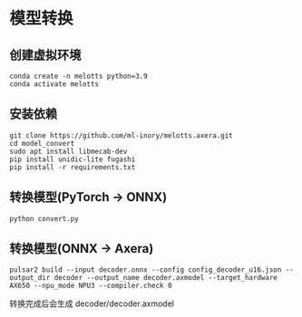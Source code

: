 # 模型转换

## 创建虚拟环境

```
conda create -n melotts python=3.9  
conda activate melotts
```

## 安装依赖

```
git clone https://github.com/ml-inory/melotts.axera.git
cd model_convert 
sudo apt install libmecab-dev
pip install unidic-lite fugashi
pip install -r requirements.txt
```  

## 转换模型(PyTorch -> ONNX)

```
python convert.py
```  

## 转换模型(ONNX -> Axera)

```
pulsar2 build --input decoder.onnx --config config_decoder_u16.json --output_dir decoder --output_name decoder.axmodel --target_hardware AX650 --npu_mode NPU3 --compiler.check 0
```  

转换完成后会生成 decoder/decoder.axmodel
